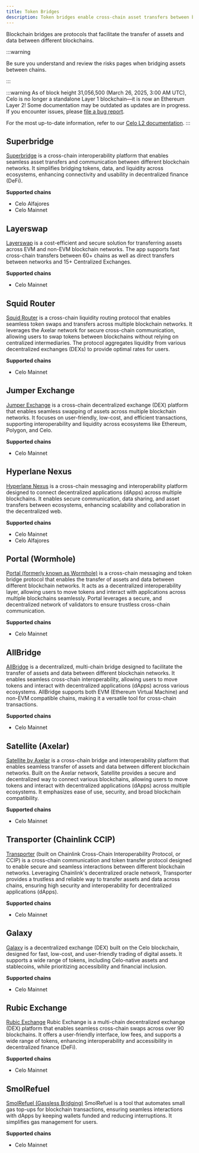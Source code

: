 ```yaml
---
title: Token Bridges
description: Token bridges enable cross-chain asset transfers between blockchains.
---
```


Blockchain bridges are protocols that facilitate the transfer of assets and data between different blockchains.
<br/>

:::warning

Be sure you understand and review the risks pages when bridging assets between chains.

:::

:::warning
As of block height 31,056,500 (March 26, 2025, 3:00 AM UTC), Celo is no longer a standalone Layer 1 blockchain—it is now an Ethereum Layer 2!
Some documentation may be outdated as updates are in progress. If you encounter issues, please [file a bug report](https://github.com/celo-org/docs/issues/new/choose).

For the most up-to-date information, refer to our [Celo L2 documentation](https://docs.celo.org/cel2).
:::

## Superbridge

[Superbridge](https://testnets.superbridge.app/) is a cross-chain interoperability platform that enables seamless asset transfers and communication between different blockchain networks. It simplifies bridging tokens, data, and liquidity across ecosystems, enhancing connectivity and usability in decentralized finance (DeFi).

**Supported chains**

- Celo Alfajores
- Celo Mainnet

## Layerswap

[Layerswap](https://layerswap.io/app) is a cost-efficient and secure solution for transferring assets across EVM and non-EVM blockchain networks. The app supports fast cross-chain transfers between 60+ chains as well as direct transfers between networks and 15+ Centralized Exchanges.

**Supported chains**

- Celo Mainnet

## Squid Router

[Squid Router](https://v2.app.squidrouter.com/) is a cross-chain liquidity routing protocol that enables seamless token swaps and transfers across multiple blockchain networks. It leverages the Axelar network for secure cross-chain communication, allowing users to swap tokens between blockchains without relying on centralized intermediaries. The protocol aggregates liquidity from various decentralized exchanges (DEXs) to provide optimal rates for users.

**Supported chains**

- Celo Mainnet

## Jumper Exchange

[Jumper Exchange](https://jumper.exchange/) is a cross-chain decentralized exchange (DEX) platform that enables seamless swapping of assets across multiple blockchain networks. It focuses on user-friendly, low-cost, and efficient transactions, supporting interoperability and liquidity across ecosystems like Ethereum, Polygon, and Celo.

**Supported chains**

- Celo Mainnet

## Hyperlane Nexus

[Hyperlane Nexus](https://www.usenexus.org/) is a cross-chain messaging and interoperability platform designed to connect decentralized applications (dApps) across multiple blockchains. It enables secure communication, data sharing, and asset transfers between ecosystems, enhancing scalability and collaboration in the decentralized web.

**Supported chains**

- Celo Mainnet
- Celo Alfajores

## Portal (Wormhole)

[Portal (formerly known as Wormhole)](https://portalbridge.com/) is a cross-chain messaging and token bridge protocol that enables the transfer of assets and data between different blockchain networks. It acts as a decentralized interoperability layer, allowing users to move tokens and interact with applications across multiple blockchains seamlessly. Portal leverages a secure, and decentralized network of validators to ensure trustless cross-chain communication.

**Supported chains**

- Celo Mainnet

## AllBridge

[AllBridge](https://app.allbridge.io/bridge?from=ETH&to=CELO&asset=ABR) is a decentralized, multi-chain bridge designed to facilitate the transfer of assets and data between different blockchain networks. It enables seamless cross-chain interoperability, allowing users to move tokens and interact with decentralized applications (dApps) across various ecosystems. AllBridge supports both EVM (Ethereum Virtual Machine) and non-EVM compatible chains, making it a versatile tool for cross-chain transactions.

**Supported chains**

- Celo Mainnet

## Satellite (Axelar)

[Satellite by Axelar](https://satellite.money/) is a cross-chain bridge and interoperability platform that enables seamless transfer of assets and data between different blockchain networks. Built on the Axelar network, Satellite provides a secure and decentralized way to connect various blockchains, allowing users to move tokens and interact with decentralized applications (dApps) across multiple ecosystems. It emphasizes ease of use, security, and broad blockchain compatibility.

**Supported chains**

- Celo Mainnet

## Transporter (Chainlink CCIP)

[Transporter](https://www.transporter.io/) (built on Chainlink Cross-Chain Interoperability Protocol, or CCIP) is a cross-chain communication and token transfer protocol designed to enable secure and seamless interactions between different blockchain networks. Leveraging Chainlink's decentralized oracle network, Transporter provides a trustless and reliable way to transfer assets and data across chains, ensuring high security and interoperability for decentralized applications (dApps).

**Supported chains**

- Celo Mainnet

## Galaxy

[Galaxy](https://galaxy.exchange/swap) is a decentralized exchange (DEX) built on the Celo blockchain, designed for fast, low-cost, and user-friendly trading of digital assets. It supports a wide range of tokens, including Celo-native assets and stablecoins, while prioritizing accessibility and financial inclusion.

**Supported chains**

- Celo Mainnet

## Rubic Exchange

[Rubic Exchange](https://app.rubic.exchange/) Rubic Exchange is a multi-chain decentralized exchange (DEX) platform that enables seamless cross-chain swaps across over 90 blockchains. It offers a user-friendly interface, low fees, and supports a wide range of tokens, enhancing interoperability and accessibility in decentralized finance (DeFi).

**Supported chains**

- Celo Mainnet

## SmolRefuel

[SmolRefuel (Gassless Bridging)](https://smolrefuel.com/?outboundChain=42220) SmolRefuel is a tool that automates small gas top-ups for blockchain transactions, ensuring seamless interactions with dApps by keeping wallets funded and reducing interruptions. It simplifies gas management for users.

**Supported chains**

- Celo Mainnet
